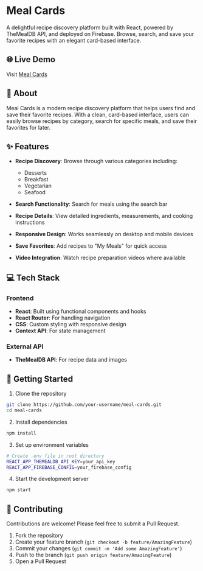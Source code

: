 # Meal Cards

A delightful recipe discovery platform built with React, powered by TheMealDB API, and deployed on Firebase. Browse, search, and save your favorite recipes with an elegant card-based interface.

## 🌐 Live Demo

Visit [Meal Cards](https://mealcards7.web.app)

## 📖 About

Meal Cards is a modern recipe discovery platform that helps users find and save their favorite recipes. With a clean, card-based interface, users can easily browse recipes by category, search for specific meals, and save their favorites for later.

## ✨ Features

- **Recipe Discovery**: Browse through various categories including:
  - Desserts
  - Breakfast
  - Vegetarian
  - Seafood
  
- **Search Functionality**: Search for meals using the search bar
- **Recipe Details**: View detailed ingredients, measurements, and cooking instructions
- **Responsive Design**: Works seamlessly on desktop and mobile devices
- **Save Favorites**: Add recipes to "My Meals" for quick access
- **Video Integration**: Watch recipe preparation videos where available

## 💻 Tech Stack

### Frontend
- **React**: Built using functional components and hooks
- **React Router**: For handling navigation
- **CSS**: Custom styling with responsive design
- **Context API**: For state management

### External API
- **TheMealDB API**: For recipe data and images

## 🚀 Getting Started

1. Clone the repository
```bash
git clone https://github.com/your-username/meal-cards.git
cd meal-cards
```

2. Install dependencies
```bash
npm install
```

3. Set up environment variables
```bash
# Create .env file in root directory
REACT_APP_THEMEALDB_API_KEY=your_api_key
REACT_APP_FIREBASE_CONFIG=your_firebase_config
```

4. Start the development server
```bash
npm start
```




## 🤝 Contributing

Contributions are welcome! Please feel free to submit a Pull Request.

1. Fork the repository
2. Create your feature branch (`git checkout -b feature/AmazingFeature`)
3. Commit your changes (`git commit -m 'Add some AmazingFeature'`)
4. Push to the branch (`git push origin feature/AmazingFeature`)
5. Open a Pull Request
